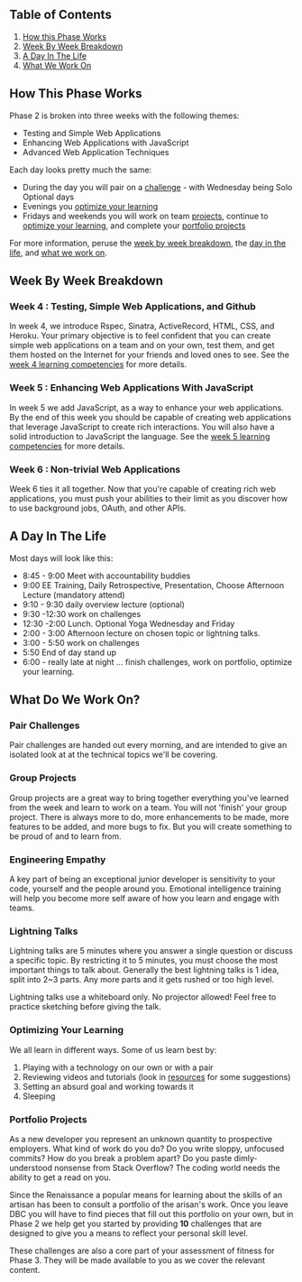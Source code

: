 ## Table of Contents

1. [How this Phase Works](#how-this-phase-works)
1. [Week By Week Breakdown](#week-by-week-breakdown)
1. [A Day In The Life](#a-day-in-the-life)
1. [What We Work On](#what-do-we-work-on)

## How This Phase Works
Phase 2 is broken into three weeks with the following themes:

- Testing and Simple Web Applications
- Enhancing Web Applications with JavaScript
- Advanced Web Application Techniques

Each day looks pretty much the same:

- During the day you will pair on a [challenge](#pair-challenges) - with
  Wednesday being Solo Optional days
- Evenings you [optimize your learning](#optimizing-your-learning)
- Fridays and weekends you will work on team [projects](#group-projects),
  continue to [optimize your learning](#optimizing-your-learning), and complete
  your [portfolio projects](#portfolio-projects)


For more information, peruse the [week by week
breakdown](#week-by-week-breakdown), the [day in the life](#a-day-in-the-life),
and [what we work on](#what-do-we-work-on).

## Week By Week Breakdown

### Week 4 : Testing, Simple Web Applications, and Github

In week 4, we introduce Rspec, Sinatra, ActiveRecord, HTML, CSS, and Heroku.
Your primary objective is to feel confident that you can create simple web
applications on a team and on your own, test them, and get them hosted on the
Internet for your friends and loved ones to see. See the [week 4 learning
competencies](learning-competencies/week-4-lc.md) for more details.

### Week 5 : Enhancing Web Applications With JavaScript

In week 5 we add JavaScript,  as a way to enhance your web applications. By the
end of this week you should be capable of creating web applications that
leverage JavaScript to create rich interactions. You will also have a solid
introduction to JavaScript the language. See the [week 5 learning
competencies](learning-competencies/week-5-lc.md) for more details.


### Week 6 : Non-trivial Web Applications
Week 6 ties it all together. Now that you're capable of creating rich web
applications, you must push your abilities to their limit as you discover how to
use background jobs, OAuth, and other APIs.

## A Day In The Life
Most days will look like this:
  - 8:45 - 9:00 Meet with accountability buddies
  - 9:00  EE Training, Daily Retrospective, Presentation, Choose Afternoon Lecture  (mandatory attend)
  - 9:10 - 9:30 daily overview lecture (optional)
  - 9:30 -12:30 work on challenges
  - 12:30 -2:00 Lunch. Optional Yoga Wednesday and Friday
  - 2:00 - 3:00 Afternoon lecture on chosen topic or lightning talks.
  - 3:00 - 5:50 work on challenges
  - 5:50 End of day stand up
  - 6:00 - really late at night ... finish challenges, work on portfolio, optimize your learning.

## What Do We Work On?

### Pair Challenges

Pair challenges are handed out every morning, and are intended to give an
isolated look at at the technical topics we'll be covering.

### Group Projects

Group projects are a great way to bring together everything you've learned from
the week and learn to work on a team.   You will not 'finish' your group
project. There is always more to do, more enhancements to be made, more
features to be added, and more bugs to fix. But you will create something to be
proud of and to learn from.

### Engineering Empathy

A key part of being an exceptional junior developer is sensitivity to your
code, yourself and the people around you. Emotional intelligence training will
help you become more self aware of how you learn and engage with teams.

### Lightning Talks

Lightning talks are 5 minutes where you answer a single question or discuss a
specific topic. By restricting it to 5 minutes, you must choose the most
important things to talk about.  Generally the best lightning talks is 1 idea,
split into 2~3 parts. Any more parts and it gets rushed or too high level.

Lightning talks use a whiteboard only. No projector allowed! Feel free to
practice sketching before giving the talk.

### Optimizing Your Learning

We all learn in different ways. Some of us learn best by:

1. Playing with a technology on our own or with a pair
2. Reviewing videos and tutorials (look in [resources](resources.md) for some suggestions)
3. Setting an absurd goal and working towards it
4. Sleeping

<a target="#portfolio-projects">

### Portfolio Projects

As a new developer you represent an unknown quantity to prospective employers.
What kind of work do you do?  Do you write sloppy, unfocused commits?  How do
you break a problem apart?  Do you paste dimly-understood nonsense from Stack
Overflow?  The coding world needs the ability to get a read on you.

Since the Renaissance a popular means for learning about the skills of an
artisan has been to consult a portfolio of the arisan's work.  Once you leave
DBC you will have to find pieces that fill out this portfolio on your own, but
in Phase 2 we help get you started by providing **10** challenges that are
designed to give you a means to reflect your personal skill level.

These challenges are also a core part of your assessment of fitness for Phase
3.  They will be made available to you as we cover the relevant content.
